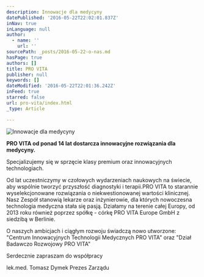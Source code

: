 ```yaml
---
description: Innowacje dla medycyny
datePublished: '2016-05-22T22:02:01.837Z'
inNav: true
inLanguage: null
author:
  - name: ''
    url: ''
sourcePath: _posts/2016-05-22-o-nas.md
hasPage: true
authors: []
title: PRO VITA
publisher: null
keywords: []
dateModified: '2016-05-22T22:01:36.242Z'
inFeed: true
starred: false
url: pro-vita/index.html
_type: Article

---
```

![Innowacje dla medycyny](https://s3-us-west-2.amazonaws.com/the-grid-img/p/01851301244de08791f4942a73b9ba021add8c51.png)

**PRO VITA od ponad 14 lat dostarcza innowacyjne rozwiązania dla medycyny.**

Specjalizujemy się w sprzęcie klasy premium oraz innowacyjnych technologiach.

Od lat uczestniczymy w czołowych wydarzeniach naukowych na świecie, aby wspólnie tworzyć przyszłość diagnostyki i terapii.PRO VITA to starannie wyselekcjonowane rozwiązania o niekwestionowanej wartości klinicznej. Nasz Zespół stanowią lekarze oraz inżynierowie, dla których nowoczesna technologia medyczna stała się pasją. Działamy na terenie całej Europy, od 2013 roku również poprzez spółkę - córkę PRO VITA Europe GmbH z siedzibą w Berlinie.

O naszych ambicjach i ciągłym rozwoju świadczą nowo utworzone:  
"Centrum Innowacyjnych Technologii Medycznych PRO VITA" oraz "Dział Badawczo Rozwojowy PRO VITA"

Serdecznie zapraszam do współpracy

lek.med. Tomasz Dymek Prezes Zarządu